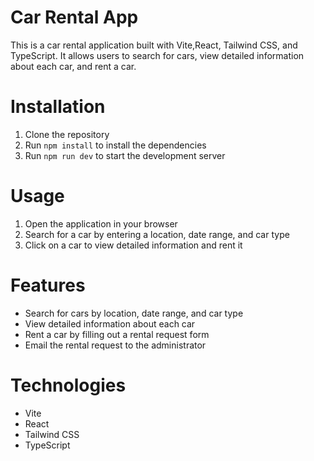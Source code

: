 # Car Rental App

This is a car rental application built with Vite,React, Tailwind CSS, and TypeScript. It allows users to search for cars, view detailed information about each car, and rent a car.

# Installation

1. Clone the repository
2. Run `npm install` to install the dependencies
3. Run `npm run dev` to start the development server

# Usage

1. Open the application in your browser
2. Search for a car by entering a location, date range, and car type
3. Click on a car to view detailed information and rent it

# Features

- Search for cars by location, date range, and car type
- View detailed information about each car
- Rent a car by filling out a rental request form
- Email the rental request to the administrator

# Technologies

- Vite
- React
- Tailwind CSS
- TypeScript